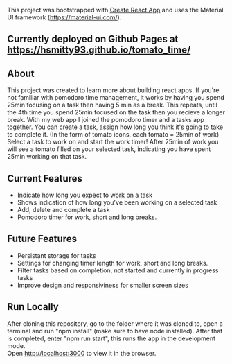 This project was bootstrapped with [Create React App](https://github.com/facebook/create-react-app) and uses the Material UI framework (https://material-ui.com/).

## Currently deployed on Github Pages at https://hsmitty93.github.io/tomato_time/

## About
This project was created to learn more about building react apps. If you're not familiar with pomodoro time management, it works by having you spend 25min focusing on a task then having 5 min as a break. This repeats, until the 4th time you spend 25min focused on the task then you recieve a longer break. With my web app I joined the pomodoro timer and a tasks app together. You can create a task, assign how long you think it's going to take to complete it. (In the form of tomato icons, each tomato = 25min of work) Select a task to work on and start the work timer! After 25min of work you will see a tomato filled on your selected task, indicating you have spent 25min working on that task. 

## Current Features
- Indicate how long you expect to work on a task
- Shows indication of how long you've been working on a selected task
- Add, delete and complete a task
- Pomodoro timer for work, short and long breaks.

## Future Features
- Persistant storage for tasks
- Settings for changing timer length for work, short and long breaks.
- Filter tasks based on completion, not started and currently in progress tasks
- Improve design and responsiviness for smaller screen sizes

## Run Locally
After cloning this repository, go to the folder where it was cloned to, open a terminal and run "npm install" (make sure to have node installed). After that is completed, enter "npm run start", this runs the app in the development mode.<br />
Open [http://localhost:3000](http://localhost:3000) to view it in the browser.


